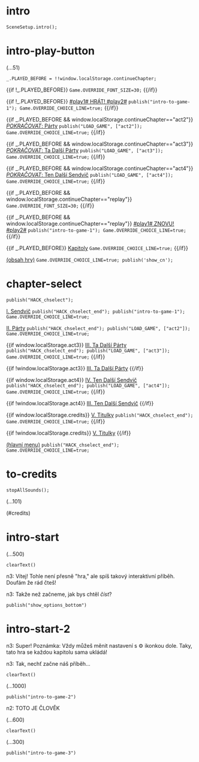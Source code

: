 # intro

`SceneSetup.intro();`

# intro-play-button

(...51)

```
_.PLAYED_BEFORE = !!window.localStorage.continueChapter;
```

{{if !_.PLAYED_BEFORE}}
`Game.OVERRIDE_FONT_SIZE=30;`
{{/if}}

{{if !_.PLAYED_BEFORE}}
[#play1# HRÁT! #play2#](#intro-start) `publish("intro-to-game-1"); Game.OVERRIDE_CHOICE_LINE=true;`
{{/if}}

{{if _.PLAYED_BEFORE && window.localStorage.continueChapter=="act2"}}
[_POKRAČOVAT_: Párty](#act2) `publish("LOAD_GAME", ["act2"]); Game.OVERRIDE_CHOICE_LINE=true;`
{{/if}}

{{if _.PLAYED_BEFORE && window.localStorage.continueChapter=="act3"}}
[_POKRAČOVAT_: Ta Další Párty](#act3) `publish("LOAD_GAME", ["act3"]); Game.OVERRIDE_CHOICE_LINE=true;`
{{/if}}

{{if _.PLAYED_BEFORE && window.localStorage.continueChapter=="act4"}}
[_POKRAČOVAT_: Ten Další Sendvič](#act4) `publish("LOAD_GAME", ["act4"]); Game.OVERRIDE_CHOICE_LINE=true;`
{{/if}}

{{if _.PLAYED_BEFORE && window.localStorage.continueChapter=="replay"}}
`Game.OVERRIDE_FONT_SIZE=30;`
{{/if}}

{{if _.PLAYED_BEFORE && window.localStorage.continueChapter=="replay"}}
[#play1# ZNOVU! #play2#](#intro-start) `publish("intro-to-game-1"); Game.OVERRIDE_CHOICE_LINE=true;`
{{/if}}

{{if _.PLAYED_BEFORE}}
[Kapitoly](#chapter-select) `Game.OVERRIDE_CHOICE_LINE=true;`
{{/if}}

[(obsah hry)](#intro-play-button) `Game.OVERRIDE_CHOICE_LINE=true; publish('show_cn');`

# chapter-select

`publish("HACK_chselect");`

[I. Sendvič](#intro-start) `publish("HACK_chselect_end"); publish("intro-to-game-1"); Game.OVERRIDE_CHOICE_LINE=true;`

[II. Párty](#act2) `publish("HACK_chselect_end"); publish("LOAD_GAME", ["act2"]); Game.OVERRIDE_CHOICE_LINE=true;`

{{if window.localStorage.act3}}
[III. Ta Další Párty](#act3) `publish("HACK_chselect_end"); publish("LOAD_GAME", ["act3"]); Game.OVERRIDE_CHOICE_LINE=true;`
{{/if}}

{{if !window.localStorage.act3}}
[III. Ta Další Párty]()
{{/if}}

{{if window.localStorage.act4}}
[IV. Ten Další Sendvič](#act4) `publish("HACK_chselect_end"); publish("LOAD_GAME", ["act4"]); Game.OVERRIDE_CHOICE_LINE=true;`
{{/if}}

{{if !window.localStorage.act4}}
[III. Ten Další Sendvič]()
{{/if}}

{{if window.localStorage.credits}}
[V. Titulky](#to-credits) `publish("HACK_chselect_end"); Game.OVERRIDE_CHOICE_LINE=true;`
{{/if}}

{{if !window.localStorage.credits}}
[V. Titulky]()
{{/if}}

[(hlavní menu)](#intro-play-button) `publish("HACK_chselect_end"); Game.OVERRIDE_CHOICE_LINE=true;`

# to-credits

`stopAllSounds();`

(...101)

(#credits)

# intro-start

(...500)

`clearText()`

n3: Vítej! Tohle není přesně "hra," ale spíš takový interaktivní příběh. Doufám že rád čteš!

n3: Takže než začneme, jak bys chtěl *číst*?

`publish("show_options_bottom")`

# intro-start-2

n3: Super! Poznámka: Vždy můžeš měnit nastavení s ⚙ ikonkou dole. Taky, tato hra se každou kapitolu sama ukládá!

n3: Tak, nechť začne náš příběh...

`clearText()`

(...1000)

`publish("intro-to-game-2")`

n2: TOTO JE ČLOVĚK

(...600)

`clearText()`

(...300)

`publish("intro-to-game-3")`
